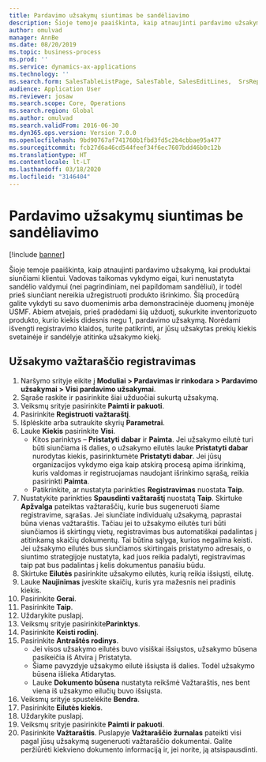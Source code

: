 ```yaml
---
title: Pardavimo užsakymų siuntimas be sandėliavimo
description: Šioje temoje paaiškinta, kaip atnaujinti pardavimo užsakymą, kai produktai siunčiami klientui.
author: omulvad
manager: AnnBe
ms.date: 08/20/2019
ms.topic: business-process
ms.prod: ''
ms.service: dynamics-ax-applications
ms.technology: ''
ms.search.form: SalesTableListPage, SalesTable, SalesEditLines,  SrsReportViewerForm, SalesTableLineQuantity, CustPackingSlipJournal
audience: Application User
ms.reviewer: josaw
ms.search.scope: Core, Operations
ms.search.region: Global
ms.author: omulvad
ms.search.validFrom: 2016-06-30
ms.dyn365.ops.version: Version 7.0.0
ms.openlocfilehash: 9bd90767af741760b1fbd3fd5c2b4cbbae95a477
ms.sourcegitcommit: fcb27d6a46cd544feef34f6ec7607bdd46b0c12b
ms.translationtype: HT
ms.contentlocale: lt-LT
ms.lasthandoff: 03/18/2020
ms.locfileid: "3146404"
---
```

# <a name="ship-sales-orders-without-warehousing"></a>Pardavimo užsakymų siuntimas be sandėliavimo

[!include [banner](../../includes/banner.md)]

Šioje temoje paaiškinta, kaip atnaujinti pardavimo užsakymą, kai produktai siunčiami klientui. Vadovas taikomas vykdymo eigai, kuri nenustatyta sandėlio valdymui (nei pagrindiniam, nei papildomam sandėliui), ir todėl prieš siunčiant nereikia užregistruoti produkto išrinkimo. Šią procedūrą galite vykdyti su savo duomenimis arba demonstracinėje duomenų įmonėje USMF. Abiem atvejais, prieš pradėdami šią užduotį, sukurkite inventorizuoto produkto, kurio kiekis didesnis negu 1, pardavimo užsakymą. Norėdami išvengti registravimo klaidos, turite patikrinti, ar jūsų užsakytas prekių kiekis svetainėje ir sandėlyje atitinka užsakymo kiekį.

## <a name="post-packing-slip-for-an-order"></a>Užsakymo važtaraščio registravimas
1. Naršymo srityje eikite į **Moduliai > Pardavimas ir rinkodara > Pardavimo užsakymai > Visi pardavimo užsakymai**.
2. Sąraše raskite ir pasirinkite šiai užduočiai sukurtą užsakymą.
3. Veiksmų srityje pasirinkite **Paimti ir pakuoti**.
4. Pasirinkite **Registruoti važtaraštį**.
5. Išplėskite arba sutraukite skyrių **Parametrai**.
6. Lauke **Kiekis** pasirinkite **Visi**.
    - Kitos parinktys – **Pristatyti dabar** ir **Paimta**. Jei užsakymo eilutė turi būti siunčiama iš dalies, o užsakymo eilutės lauke **Pristatyti dabar** nurodytas kiekis, pasirinktumėte **Pristatyti dabar**. Jei jūsų organizacijos vykdymo eiga kaip atskirą procesą apima išrinkimą, kuris valdomas ir registruojamas naudojant išrinkimo sąrašą, reikia pasirinkti **Paimta**.  
    - Patikrinkite, ar nustatyta parinkties **Registravimas** nuostata **Taip**.  
7. Nustatykite parinkties **Spausdinti važtaraštį** nuostatą **Taip**.  Skirtuke **Apžvalga** pateiktas važtaraščių, kurie bus sugeneruoti šiame registravime, sąrašas. Jei siunčiate individualų užsakymą, paprastai būna vienas važtaraštis. Tačiau jei to užsakymo eilutės turi būti siunčiamos iš skirtingų vietų, registravimas bus automatiškai padalintas į atitinkamą skaičių dokumentų. Tai būtina sąlyga, kurios negalima keisti. Jei užsakymo eilutės bus siunčiamos skirtingais pristatymo adresais, o siuntimo strategijoje nustatyta, kad juos reikia padalyti, registravimas taip pat bus padalintas į kelis dokumentus panašiu būdu.  
8. Skirtuke **Eilutės** pasirinkite užsakymo eilutės, kurią reikia išsiųsti, eilutę.
9. Lauke **Naujinimas** įveskite skaičių, kuris yra mažesnis nei pradinis kiekis.
10. Pasirinkite **Gerai**.
11. Pasirinkite **Taip**.
12. Uždarykite puslapį.
13. Veiksmų srityje pasirinkite**Parinktys**.
14. Pasirinkite **Keisti rodinį**.
15. Pasirinkite **Antraštės rodinys**.
    - Jei visos užsakymo eilutės buvo visiškai išsiųstos, užsakymo būsena pasikeičia iš Atvira į Pristatyta.  
    - Šiame pavyzdyje užsakymo eilutė išsiųsta iš dalies. Todėl užsakymo būsena išlieka Atidarytas.     
    - Lauke **Dokumento būsena** nustatyta reikšmė Važtaraštis, nes bent viena iš užsakymo eilučių buvo išsiųsta.  
16. Veiksmų srityje spustelėkite **Bendra**.
17. Pasirinkite **Eilutės kiekis**.
18. Uždarykite puslapį.
19. Veiksmų srityje pasirinkite **Paimti ir pakuoti**.
20. Pasirinkite **Važtaraštis**. Puslapyje **Važtaraščio žurnalas** pateikti visi pagal jūsų užsakymą sugeneruoti važtaraščio dokumentai. Galite peržiūrėti kiekvieno dokumento informaciją ir, jei norite, ją atsispausdinti.  

